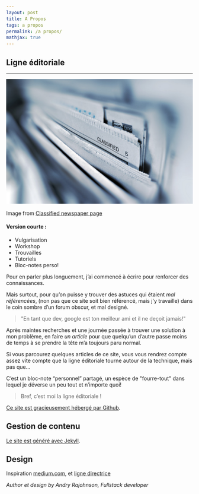 ```yaml
---
layout: post
title: A Propos
tags: a propos
permalink: /a propos/
mathjax: true
---
```


## Ligne éditoriale
---

 ![propos](/images/propos.jpeg)
<footer>Image from <a href="https://unsplash.com">Classified newspaper page</a></footer>

#### Version courte :

 * Vulgarisation
 * Workshop
 * Trouvailles
 * Tutoriels
 * Bloc-notes perso!


 Pour en parler plus longuement, j’ai commencé à écrire pour renforcer des connaissances. 

 Mais surtout, pour qu’on puisse y trouver des astuces qui étaient *mal référencées*, (non pas que ce site soit bien référencé, mais j'y travaille) dans le coin sombre d’un forum obscur, et mal designé. 

>"En tant que dev, google est ton meilleur ami et il ne deçoit jamais!"

 Après maintes recherches et une journée passée à trouver une solution à mon problème, en faire *un article* pour que quelqu’un d’autre passe moins de temps à se prendre la tête m’a toujours paru normal.

Si vous parcourez quelques articles de ce site, vous vous rendrez compte assez vite compte que la ligne éditoriale tourne autour de la technique, mais pas que... 

 C’est un bloc-note “personnel” partagé, un espèce de "fourre-tout" dans lequel je déverse un peu tout et n’importe quoi! 
  
  >Bref, c’est moi la ligne éditoriale !

[Ce site est gracieusement hébergé par Github](https://rajohnson-andry.tk/developper/skills/2019/05/05/Host-any-front-end/).

## Gestion de contenu

[Le site est généré avec Jekyll](https://rajohnson-andry.tk/developper/skills/2019/05/11/pourquoi-Jekyll/).

## Design

Inspiration [medium.com](https://medium.com/), et [ligne directrice](https://rajohnson-andry.tk/technique/2019/06/05/Rules-for-design/)
<footer>
	<cite title="author">Author et design by Andry Rajohnson, Fullstack developer</cite>
</footer>

